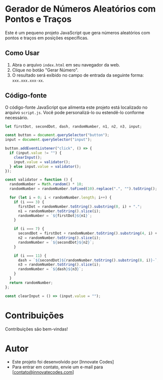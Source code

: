 # Gerador de Números Aleatórios com Pontos e Traços

Este é um pequeno projeto JavaScript que gera números aleatórios com pontos e traços em posições específicas.

## Como Usar

1. Abra o arquivo `index.html` em seu navegador da web.
2. Clique no botão "Gerar Número".
3. O resultado será exibido no campo de entrada da seguinte forma: `xxx.xxx.xxx-xx`.

## Código-fonte

O código-fonte JavaScript que alimenta este projeto está localizado no arquivo `script.js`. Você pode personalizá-lo ou estendê-lo conforme necessário.

```javascript
let firstDot, secondDot, dash, randomNumber, n1, n2, n3, input;

const button = document.querySelector("button");
input = document.querySelector("input");

button.addEventListener("click", () => {
  if (input.value != "") {
    clearInput();
    input.value = validator();
  } else input.value = validator();
});

const validator = function () {
  randomNumber = Math.random() * 10;
  randomNumber = randomNumber.toFixed(10).replace(".", "").toString();

  for (let i = 0; i < randomNumber.length; i++) {
    if (i === 3) {
      firstDot = randomNumber.toString().substring(0, i) + ".";
      n1 = randomNumber.toString().slice(i);
      randomNumber = `${firstDot}${n1}`;
    }

    if (i === 7) {
      secondDot = firstDot + randomNumber.toString().substring(4, i) + ".";
      n2 = randomNumber.toString().slice(i);
      randomNumber = `${secondDot}${n2}`;
    }

    if (i === 11) {
      dash = `${secondDot}${randomNumber.toString().substring(8, i)}-`;
      n3 = randomNumber.toString().slice(i);
      randomNumber = `${dash}${n3}`;
    }
  }
  return randomNumber;
};

const clearInput = () => (input.value = "");
```

# Contribuições

Contribuições são bem-vindas!

# Autor

- Este projeto foi desenvolvido por [Innovate Codes]
- Para entrar em contato, envie um e-mail para [contato@innovatecodes.com]
